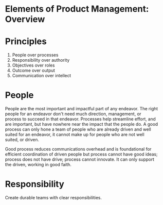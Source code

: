 # Elements of Product Management: Overview

# Principles

1. People over processes
1. Responsibility over authority
1. Objectives over roles
1. Outcome over output
1. Communication over intellect

# People

People are the most important and impactful part of any endeavor. The right people for an endeavor don't need much direction, management, or process to succeed in that endeavor. Processes help streamline effort, and are important, but have nowhere near the impact that the people do. A good process can only hone a team of people who are already driven and well suited for an endeavor, it cannot make up for people who are not well suited, or driven.

Good process reduces communications overhead and is foundational for efficient coordination of driven people but process cannot have good ideas; process does not have drive; process cannot innovate. It can only support the driven, working in good faith.

# Responsibility

Create durable teams with clear responsibilities. 
